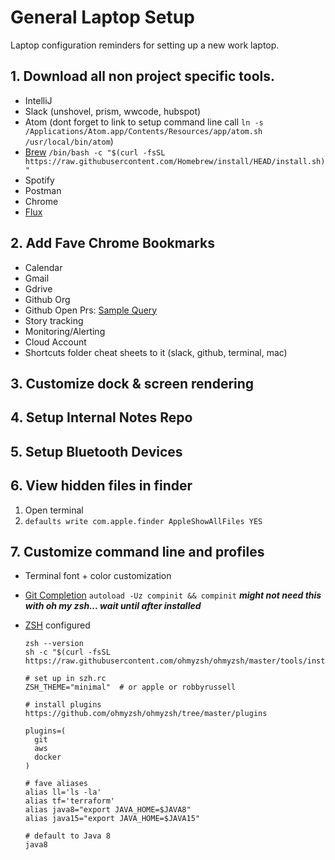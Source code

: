 # General Laptop Setup
Laptop configuration reminders for setting up a new work laptop.


## 1. Download all non project specific tools.
- IntelliJ
- Slack (unshovel, prism, wwcode, hubspot)
- Atom (dont forget to link to setup command line call `ln -s /Applications/Atom.app/Contents/Resources/app/atom.sh /usr/local/bin/atom`)
- [Brew](https://brew.sh/) `/bin/bash -c "$(curl -fsSL https://raw.githubusercontent.com/Homebrew/install/HEAD/install.sh)"`
- Spotify
- Postman
- Chrome
- [Flux](https://justgetflux.com/)


## 2. Add Fave Chrome Bookmarks
- Calendar
- Gmail
- Gdrive
- Github Org
- Github Open Prs: [Sample Query](https://github.com/pulls?q=is%3Aopen+is%3Apr+archived%3Afalse+user%3Abriaugenreich)
- Story tracking
- Monitoring/Alerting
- Cloud Account
- Shortcuts folder cheat sheets to it (slack, github, terminal, mac)

## 3. Customize dock & screen rendering
## 4. Setup Internal Notes Repo
## 5. Setup Bluetooth Devices

## 6. View hidden files in finder
  1. Open terminal
  2. ```defaults write com.apple.finder AppleShowAllFiles YES```

## 7. Customize command line and profiles
- Terminal font + color customization
- [Git Completion](https://git-scm.com/book/id/v2/Appendix-A%3A-Git-in-Other-Environments-Git-in-Zsh) `autoload -Uz compinit && compinit` **_might not need this with oh my zsh... wait until after installed_**
- [ZSH](https://github.com/ohmyzsh/ohmyzsh) configured


  ```
  zsh --version
  sh -c "$(curl -fsSL https://raw.githubusercontent.com/ohmyzsh/ohmyzsh/master/tools/install.sh)"

  # set up in szh.rc
  ZSH_THEME="minimal"  # or apple or robbyrussell

  # install plugins https://github.com/ohmyzsh/ohmyzsh/tree/master/plugins

  plugins=(
    git
    aws
    docker
  )

  # fave aliases
  alias ll='ls -la'
  alias tf='terraform'
  alias java8="export JAVA_HOME=$JAVA8"
  alias java15="export JAVA_HOME=$JAVA15"

  # default to Java 8
  java8
  ```
